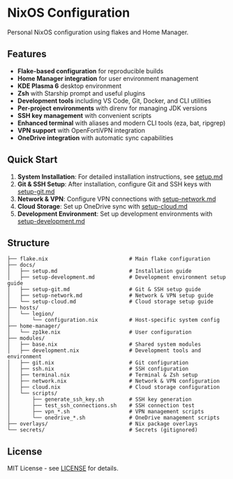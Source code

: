 # NixOS Configuration

Personal NixOS configuration using flakes and Home Manager.

## Features

- **Flake-based configuration** for reproducible builds
- **Home Manager integration** for user environment management
- **KDE Plasma 6** desktop environment
- **Zsh** with Starship prompt and useful plugins
- **Development tools** including VS Code, Git, Docker, and CLI utilities
- **Per-project environments** with direnv for managing JDK versions
- **SSH key management** with convenient scripts
- **Enhanced terminal** with aliases and modern CLI tools (eza, bat, ripgrep)
- **VPN support** with OpenFortiVPN integration
- **OneDrive integration** with automatic sync capabilities

## Quick Start

1. **System Installation**: For detailed installation instructions, see [setup.md](docs/setup.md)
2. **Git & SSH Setup**: After installation, configure Git and SSH keys with [setup-git.md](docs/setup-git.md)
3. **Network & VPN**: Configure VPN connections with [setup-network.md](docs/setup-network.md)
4. **Cloud Storage**: Set up OneDrive sync with [setup-cloud.md](docs/setup-cloud.md)
5. **Development Environment**: Set up development environments with [setup-development.md](docs/setup-development.md)

## Structure

```
├── flake.nix                          # Main flake configuration
├── docs/
│   ├── setup.md                       # Installation guide
│   ├── setup-development.md           # Development environment setup guide
│   ├── setup-git.md                   # Git & SSH setup guide
│   ├── setup-network.md               # Network & VPN setup guide
│   └── setup-cloud.md                 # Cloud storage setup guide
├── hosts/
│   └── legion/
│       └── configuration.nix          # Host-specific system config
├── home-manager/
│   └── zp1ke.nix                      # User configuration
├── modules/
│   ├── base.nix                       # Shared system modules
│   ├── development.nix                # Development tools and environment
│   ├── git.nix                        # Git configuration
│   ├── ssh.nix                        # SSH configuration
│   ├── terminal.nix                   # Terminal & Zsh setup
│   ├── network.nix                    # Network & VPN configuration
│   ├── cloud.nix                      # Cloud storage configuration
│   └── scripts/
│       ├── generate_ssh_key.sh        # SSH key generation
│       ├── test_ssh_connections.sh    # SSH connection test
│       ├── vpn_*.sh                   # VPN management scripts
│       └── onedrive_*.sh              # OneDrive management scripts
├── overlays/                          # Nix package overlays
└── secrets/                           # Secrets (gitignored)
```

## License

MIT License - see [LICENSE](LICENSE) for details.
